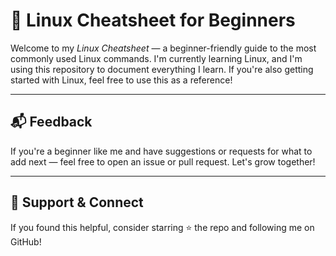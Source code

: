 # 🐧 Linux Cheatsheet for Beginners

Welcome to my *Linux Cheatsheet* — a beginner-friendly guide to the most commonly used Linux commands. I'm currently learning Linux, and I'm using this repository to document everything I learn. If you're also getting started with Linux, feel free to use this as a reference!

---

## 📬 Feedback

If you're a beginner like me and have suggestions or requests for what to add next — feel free to open an issue or pull request. Let's grow together!

---

## 🙌 Support & Connect

If you found this helpful, consider starring ⭐ the repo and following me on GitHub!
